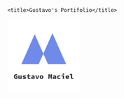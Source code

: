 <!DOCTYPE html>
<html>
<head>
	<script type="text/javascript" src="https://code.jquery.com/jquery-3.4.1.min.js"></script>
	<link rel="stylesheet" 	type="text/css" 	 href="css/index.css">
	<link rel="icon" 		type="image/gif/png" href="images/logo_transparent.png">

	<title>Gustavo's Portifolio</title>
</head>
<body>
	<div id="header">
		<img width="33%" height="33%" src="images/logo_transparent.png" alt="Logo">
	</div>
</body>
</html>